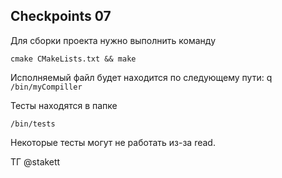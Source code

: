 Checkpoints 07
----

Для сборки проекта нужно выполнить команду

`cmake CMakeLists.txt && make`

Исполняемый файл будет находится по следующему пути:
q
`/bin/myCompiller`

Тесты находятся в папке 

`/bin/tests`

Некоторые тесты могут не работать из-за read.

ТГ @stakett
